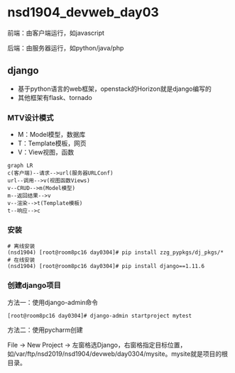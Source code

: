 # nsd1904_devweb_day03

前端：由客户端运行，如javascript

后端：由服务器运行，如python/java/php

## django

- 基于python语言的web框架，openstack的Horizon就是django编写的
- 其他框架有flask、tornado

### MTV设计模式

- M：Model模型，数据库
- T：Template模板，网页
- V：View视图，函数

```mermaid
graph LR
c(客户端)--请求-->url(服务器URLConf)
url--调用-->v(视图函数Views)
v--CRUD-->m(Model模型)
m--返回结果-->v
v--渲染-->t(Template模板)
t--响应-->c
```

### 安装

```shell
# 离线安装
(nsd1904) [root@room8pc16 day0304]# pip install zzg_pypkgs/dj_pkgs/*
# 在线安装
(nsd1904) [root@room8pc16 day0304]# pip install django==1.11.6
```

### 创建django项目

方法一：使用django-admin命令

```shell
[root@room8pc16 day0304]# django-admin startproject mytest
```

方法二：使用pycharm创建

File -> New Project -> 左窗格选Django，右窗格指定目标位置，如/var/ftp/nsd2019/nsd1904/devweb/day0304/mysite。mysite就是项目的根目录。






















